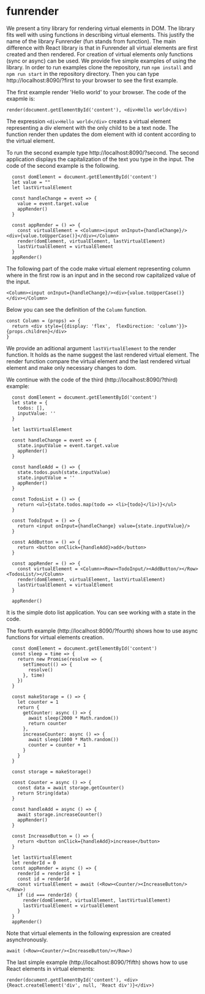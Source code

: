 # funrender

We present a tiny library for rendering virtual elements in DOM. The library fits well with using functions in describing virtual elements. This justify the name of the library Funrender (fun stands from function). The main difference with React library is that in Funrender all virtual elements are first created and then rendered. For creation of virtual elements only functions (sync or async) can be used. We provide five simple examples of using the library. In order to run examples clone the repository, run `npm install` and `npm run start` in the repository directory. Then you can type http://localhost:8090/?first to your browser to see the first example. 

The first example render 'Hello world' to your browser. The code of the exapmle is: 

```
render(document.getElementById('content'), <div>Hello world</div>)
```

The expression `<div>Hello world</div>` creates a virtual element representing a div element with the only child to be a text node. The function render then updates the dom element with id content according to the virtual element.

To run the second example type http://localhost:8090/?second. The second application displays the capitalization of the text you type in the input. The code of the second example is the following.

```
  const domElement = document.getElementById('content')
  let value = ""
  let lastVirtualElement

  const handleChange = event => {
    value = event.target.value
    appRender()
  }

  const appRender = () => {  
    const virtualElement = <Column><input onInput={handleChange}/><div>{value.toUpperCase()}</div></Column>
    render(domElement, virtualElement, lastVirtualElement)
    lastVirtualElement = virtualElement
  }
  appRender()
```

The following part of the code make virtual element representing column where in the first row is an input and in the second row capitalized value of the input.

```
<Column><input onInput={handleChange}/><div>{value.toUpperCase()}</div></Column>
```

Below you can see the definition of the `Column` function.

```
const Column = (props) => {
  return <div style={{display: 'flex',  flexDirection: 'column'}}>{props.children}</div>
}
```

We provide an aditional argument `lastVirtualElement` to the render function. It holds as the name suggest the last rendered virtual element. The render function compare the virtual element and the last rendered virtual element and make only necessary changes to dom. 

We continue with the code of the third (http://localhost:8090/?third) example:

```
  const domElement = document.getElementById('content')
  let state = {
    todos: [],
    inputValue: ''
  }
  
  let lastVirtualElement
  
  const handleChange = event => {
    state.inputValue = event.target.value
    appRender()
  }

  const handleAdd = () => {
    state.todos.push(state.inputValue)
    state.inputValue = ''
    appRender()
  }

  const TodosList = () => {
    return <ul>{state.todos.map(todo => <li>{todo}</li>)}</ul>
  }
  
  const TodoInput = () => {
    return <input onInput={handleChange} value={state.inputValue}/>
  }
  
  const AddButton = () => {
    return <button onClick={handleAdd}>add</button>
  }
  
  const appRender = () => { 
    const virtualElement = <Column><Row><TodoInput/><AddButton/></Row><TodosList/></Column>
    render(domElement, virtualElement, lastVirtualElement)
    lastVirtualElement = virtualElement
  }
  
  appRender()
```

It is the simple doto list application. You can see working with a state in the code.

The fourth example (http://localhost:8090/?fourth) shows how to use async functions for virtual elements creation.

```
  const domElement = document.getElementById('content')
  const sleep = time => {
    return new Promise(resolve => {
      setTimeout(() => {
        resolve()
      }, time)
    })
  }

  const makeStorage = () => {
    let counter = 1
    return {
      getCounter: async () => {
        await sleep(2000 * Math.random())
        return counter
      },
      increaseCounter: async () => {
        await sleep(1000 * Math.random())
        counter = counter + 1 
      } 
    }
  }
  
  const storage = makeStorage()
  
  const Counter = async () => {
    const data = await storage.getCounter()
    return String(data)
  }

  const handleAdd = async () => {
    await storage.increaseCounter()
    appRender()
  }

  const IncreaseButton = () => {
    return <button onClick={handleAdd}>increase</button>
  }
  
  let lastVirtualElement
  let renderId = 0
  const appRender = async () => {
    renderId = renderId + 1 
    const id = renderId
    const virtualElement = await (<Row><Counter/><IncreaseButton/></Row>)
    if (id === renderId) {
      render(domElement, virtualElement, lastVirtualElement)
      lastVirtualElement = virtualElement
    }
  }
  appRender() 
```


Note that virtual elements in the following expression are created asynchronously.

```
await (<Row><Counter/><IncreaseButton/></Row>)
```

The last simple example (http://localhost:8090/?fifth)  shows how to use React elements in virtual elements:

```
render(document.getElementById('content'), <div>{React.createElement('div', null, 'React div')}</div>)
```
